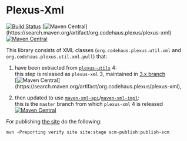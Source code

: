 Plexus-Xml
============

[![Build Status](https://github.com/codehaus-plexus/plexus-xml/actions/workflows/maven.yml/badge.svg)](https://github.com/codehaus-plexus/plexus-xml/actions)
[![Maven Central](https://img.shields.io/maven-central/v/org.codehaus.plexus/plexus-xml.svg?label=Maven%20Central&versionPrefix=3.)](https://search.maven.org/artifact/org.codehaus.plexus/plexus-xml)
[![Maven Central](https://img.shields.io/maven-central/v/org.codehaus.plexus/plexus-xml.svg?label=Maven%20Central)](https://search.maven.org/artifact/org.codehaus.plexus/plexus-xml)

This library consists of XML classes (`org.codehaus.plexus.util.xml` and `org.codehaus.plexus.util.xml.pull`) that:

1. have been extracted from [`plexus-utils`](https://github.com/codehaus-plexus/plexus-utils/) 4:\
   this step is released as `plexus-xml` 3, maintained in [3.x branch](tree/3.x)\
   [![Maven Central](https://img.shields.io/maven-central/v/org.codehaus.plexus/plexus-xml.svg?label=Maven%20Central&versionPrefix=3.)](https://search.maven.org/artifact/org.codehaus.plexus/plexus-xml),

2. then updated to use [`maven-xml-api`](https://github.com/apache/maven/tree/maven-4.0.0-alpha-7/api/maven-api-xml)/[`maven-xml-impl`](https://github.com/apache/maven/tree/maven-4.0.0-alpha-7/maven-xml-impl):\
   this is the `master` branch from which `plexus-xml` 4 is released\
   [![Maven Central](https://img.shields.io/maven-central/v/org.codehaus.plexus/plexus-xml.svg?label=Maven%20Central)](https://search.maven.org/artifact/org.codehaus.plexus/plexus-xml)

For publishing [the site](https://codehaus-plexus.github.io/plexus-xml/) do the following:

```
mvn -Preporting verify site site:stage scm-publish:publish-scm
```
